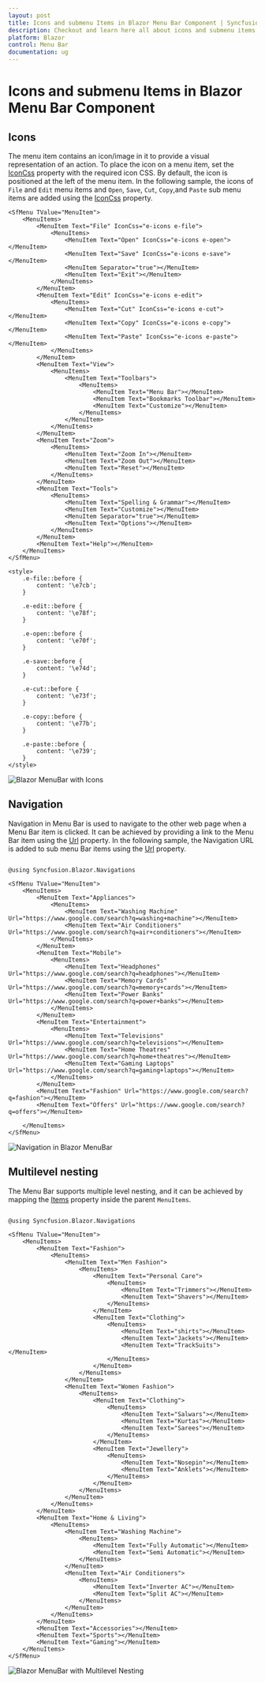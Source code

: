 ```yaml
---
layout: post
title: Icons and submenu Items in Blazor Menu Bar Component | Syncfusion
description: Checkout and learn here all about icons and submenu items in Syncfusion Blazor Menu Bar component and more.
platform: Blazor
control: Menu Bar 
documentation: ug
---
```


# Icons and submenu Items in Blazor Menu Bar Component

## Icons

The menu item contains an icon/image in it to provide a visual representation of an action. To place the icon on a menu item, set the [IconCss](https://help.syncfusion.com/cr/blazor/Syncfusion.Blazor.Navigations.MenuItem.html#Syncfusion_Blazor_Navigations_MenuItem_IconCss) property with the required icon CSS. By default, the icon is positioned at the left of the menu item. In the following sample, the icons of `File` and `Edit` menu items and `Open`, `Save`, `Cut`, `Copy`,and `Paste` sub menu items are added using the [IconCss](https://help.syncfusion.com/cr/blazor/Syncfusion.Blazor.Navigations.MenuItem.html#Syncfusion_Blazor_Navigations_MenuItem_IconCss) property.

```cshtml
<SfMenu TValue="MenuItem">
    <MenuItems>
        <MenuItem Text="File" IconCss="e-icons e-file">
            <MenuItems>
                <MenuItem Text="Open" IconCss="e-icons e-open"></MenuItem>
                <MenuItem Text="Save" IconCss="e-icons e-save"></MenuItem>
                <MenuItem Separator="true"></MenuItem>
                <MenuItem Text="Exit"></MenuItem>
            </MenuItems>
        </MenuItem>
        <MenuItem Text="Edit" IconCss="e-icons e-edit">
            <MenuItems>
                <MenuItem Text="Cut" IconCss="e-icons e-cut"></MenuItem>
                <MenuItem Text="Copy" IconCss="e-icons e-copy"></MenuItem>
                <MenuItem Text="Paste" IconCss="e-icons e-paste"></MenuItem>
            </MenuItems>
        </MenuItem>
        <MenuItem Text="View">
            <MenuItems>
                <MenuItem Text="Toolbars">
                    <MenuItems>
                        <MenuItem Text="Menu Bar"></MenuItem>
                        <MenuItem Text="Bookmarks Toolbar"></MenuItem>
                        <MenuItem Text="Customize"></MenuItem>
                    </MenuItems>
                </MenuItem>
            </MenuItems>
        </MenuItem>
        <MenuItem Text="Zoom">
            <MenuItems>
                <MenuItem Text="Zoom In"></MenuItem>
                <MenuItem Text="Zoom Out"></MenuItem>
                <MenuItem Text="Reset"></MenuItem>
            </MenuItems>
        </MenuItem>
        <MenuItem Text="Tools">
            <MenuItems>
                <MenuItem Text="Spelling & Grammar"></MenuItem>
                <MenuItem Text="Customize"></MenuItem>
                <MenuItem Separator="true"></MenuItem>
                <MenuItem Text="Options"></MenuItem>
            </MenuItems>
        </MenuItem>
        <MenuItem Text="Help"></MenuItem>
    </MenuItems>
</SfMenu>

<style>
    .e-file::before {
        content: '\e7cb';
    }

    .e-edit::before {
        content: '\e78f';
    }

    .e-open::before {
        content: '\e70f';
    }

    .e-save::before {
        content: '\e74d';
    }

    .e-cut::before {
        content: '\e73f';
    }

    .e-copy::before {
        content: '\e77b';
    }

    .e-paste::before {
        content: '\e739';
    }
</style>
```

![Blazor MenuBar with Icons](./images/blazor-menubar-icons.png)

## Navigation

Navigation in Menu Bar is used to navigate to the other web page when a Menu Bar item is clicked. It can be achieved by providing a link to the Menu Bar item using the [Url](https://help.syncfusion.com/cr/blazor/Syncfusion.Blazor.Navigations.MenuItem.html#Syncfusion_Blazor_Navigations_MenuItem_Url) property. In the following sample, the Navigation URL is added to sub menu Bar items using the [Url](https://help.syncfusion.com/cr/blazor/Syncfusion.Blazor.Navigations.MenuItem.html#Syncfusion_Blazor_Navigations_MenuItem_Url) property.

```cshtml

@using Syncfusion.Blazor.Navigations

<SfMenu TValue="MenuItem">
    <MenuItems>
        <MenuItem Text="Appliances">
            <MenuItems>
                <MenuItem Text="Washing Machine" Url="https://www.google.com/search?q=washing+machine"></MenuItem>
                <MenuItem Text="Air Conditioners" Url="https://www.google.com/search?q=air+conditioners"></MenuItem>
            </MenuItems>
        </MenuItem>
        <MenuItem Text="Mobile">
            <MenuItems>
                <MenuItem Text="Headphones" Url="https://www.google.com/search?q=headphones"></MenuItem>
                <MenuItem Text="Memory Cards" Url="https://www.google.com/search?q=memory+cards"></MenuItem>
                <MenuItem Text="Power Banks" Url="https://www.google.com/search?q=power+banks"></MenuItem>
            </MenuItems>
        </MenuItem>
        <MenuItem Text="Entertainment">
            <MenuItems>
                <MenuItem Text="Televisions" Url="https://www.google.com/search?q=televisions"></MenuItem>
                <MenuItem Text="Home Theatres" Url="https://www.google.com/search?q=home+theatres"></MenuItem>
                <MenuItem Text="Gaming Laptops" Url="https://www.google.com/search?q=gaming+laptops"></MenuItem>
            </MenuItems>
        </MenuItem>
        <MenuItem Text="Fashion" Url="https://www.google.com/search?q=fashion"></MenuItem>
        <MenuItem Text="Offers" Url="https://www.google.com/search?q=offers"></MenuItem>

    </MenuItems>
</SfMenu>
```

![Navigation in Blazor MenuBar](./images/blazor-menubar-navigation.png)

## Multilevel nesting

The Menu Bar supports multiple level nesting, and it can be achieved by mapping the [Items](https://help.syncfusion.com/cr/blazor/Syncfusion.Blazor.Navigations.MenuItem.html#Syncfusion_Blazor_Navigations_MenuItem_Items) property inside the parent `MenuItems`.

```cshtml

@using Syncfusion.Blazor.Navigations

<SfMenu TValue="MenuItem">
    <MenuItems>
        <MenuItem Text="Fashion">
            <MenuItems>
                <MenuItem Text="Men Fashion">
                    <MenuItems>
                        <MenuItem Text="Personal Care">
                            <MenuItems>
                                <MenuItem Text="Trimmers"></MenuItem>
                                <MenuItem Text="Shavers"></MenuItem>
                            </MenuItems>
                        </MenuItem>
                        <MenuItem Text="Clothing">
                            <MenuItems>
                                <MenuItem Text="shirts"></MenuItem>
                                <MenuItem Text="Jackets"></MenuItem>
                                <MenuItem Text="TrackSuits"></MenuItem>
                            </MenuItems>
                        </MenuItem>
                    </MenuItems>
                </MenuItem>
                <MenuItem Text="Women Fashion">
                    <MenuItems>
                        <MenuItem Text="Clothing">
                            <MenuItems>
                                <MenuItem Text="Salwars"></MenuItem>
                                <MenuItem Text="Kurtas"></MenuItem>
                                <MenuItem Text="Sarees"></MenuItem>
                            </MenuItems>
                        </MenuItem>
                        <MenuItem Text="Jewellery">
                            <MenuItems>
                                <MenuItem Text="Nosepin"></MenuItem>
                                <MenuItem Text="Anklets"></MenuItem>
                            </MenuItems>
                        </MenuItem>
                    </MenuItems>
                </MenuItem>
            </MenuItems>
        </MenuItem>
        <MenuItem Text="Home & Living">
            <MenuItems>
                <MenuItem Text="Washing Machine">
                    <MenuItems>
                        <MenuItem Text="Fully Automatic"></MenuItem>
                        <MenuItem Text="Semi Automatic"></MenuItem>
                    </MenuItems>
                </MenuItem>
                <MenuItem Text="Air Conditioners">
                    <MenuItems>
                        <MenuItem Text="Inverter AC"></MenuItem>
                        <MenuItem Text="Split AC"></MenuItem>
                    </MenuItems>
                </MenuItem>
            </MenuItems>
        </MenuItem>
        <MenuItem Text="Accessories"></MenuItem>
        <MenuItem Text="Sports"></MenuItem>
        <MenuItem Text="Gaming"></MenuItem>
    </MenuItems>
</SfMenu>
```

![Blazor MenuBar with Multilevel Nesting](./images/blazor-menubar-multilevel-nesting.png)